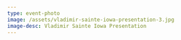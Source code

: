 ```yaml
---
type: event-photo
image: /assets/vladimir-sainte-iowa-presentation-3.jpg
image-desc: Vladimir Sainte Iowa Presentation
---
```


